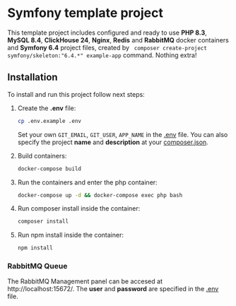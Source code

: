 # Symfony template project

This template project includes configured and ready to use **PHP 8.3**, **MySQL 8.4**, **ClickHouse 24**, **Nginx**, **Redis** and **RabbitMQ** docker containers and **Symfony 6.4**
project files, created by ` composer create-project symfony/skeleton:"6.4.*" example-app` command. Nothing extra!

## Installation

To install and run this project follow next steps:

1. Create the **.env** file:
    ``` sh
    cp .env.example .env
    ````
   Set your own `GIT_EMAIL`,  `GIT_USER`, `APP_NAME` in the [.env](.env) file. You can also specify the project **name** and **description** at your [composer.json](composer.json).

2. Build containers:
    ``` sh
    docker-compose build
    ```
3. Run the containers and enter the php container:
    ``` sh
    docker-compose up -d && docker-compose exec php bash
    ```
4. Run composer install inside the container:
   ``` sh
   composer install
   ```
5. Run npm install inside the container:
   ``` sh
   npm install
   ```

### RabbitMQ Queue

The RabbitMQ Management panel can be accesed at http://localhost:15672/.
The **user** and **password** are specified in the [.env](.env) file.

